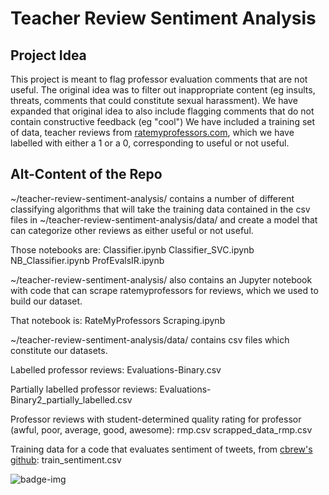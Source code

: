 # Teacher Review Sentiment Analysis

## Project Idea

This project is meant to flag professor evaluation comments that are not useful.
The original idea was to filter out inappropriate content (eg insults, threats, comments that could constitute sexual harassment).
We have expanded that original idea to also include flagging comments that do not contain constructive feedback (eg "cool")
We have included a training set of data, teacher reviews from [ratemyprofessors.com](http://www.ratemyprofessors.com/), which we have labelled with either a 1 or a 0, corresponding to useful or not useful.

Alt-Content of the Repo
------

~/teacher-review-sentiment-analysis/ contains a number of different classifying algorithms that will take the training data contained in 
the csv files in ~/teacher-review-sentiment-analysis/data/ and create a model that can categorize other reviews as either useful or not useful.

Those notebooks are:
Classifier.ipynb
Classifier_SVC.ipynb
NB_Classifier.ipynb
ProfEvalsIR.ipynb

~/teacher-review-sentiment-analysis/ also contains an Jupyter notebook with code that can scrape ratemyprofessors for reviews, which we used to build our dataset.

That notebook is:
RateMyProfessors Scraping.ipynb

~/teacher-review-sentiment-analysis/data/ contains csv files which constitute our datasets.

Labelled professor reviews:
Evaluations-Binary.csv

Partially labelled professor reviews:
Evaluations-Binary2_partially_labelled.csv

Professor reviews with student-determined quality rating for professor (awful, poor, average, good, awesome):
rmp.csv
scrapped_data_rmp.csv

Training data for a code that evaluates sentiment of tweets, from [cbrew's github](https://github.com/cbrew/Insults/blob/master/Insults/Data/Inputs/train.csv):
train_sentiment.csv



![badge-img](https://img.shields.io/badge/Made%20at-%23AstroHackWeek-8063d5.svg?style=flat)